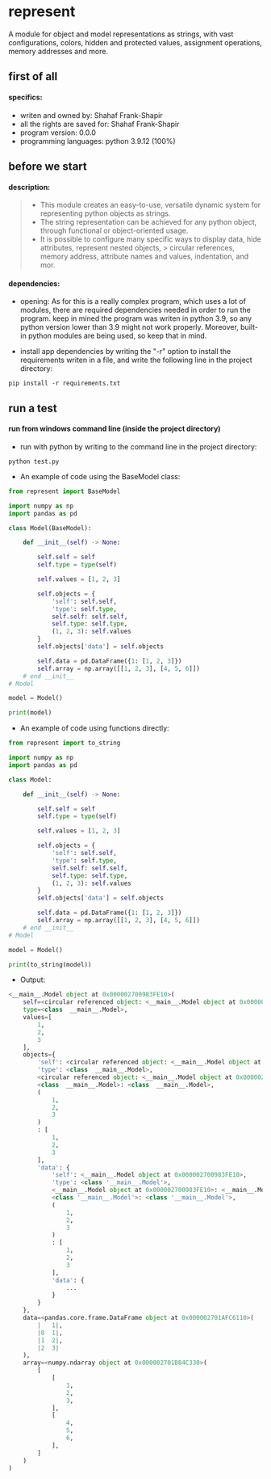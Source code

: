 # represent

A module for object and model representations as strings, with vast configurations,
colors, hidden and protected values, assignment operations, memory addresses and more.

first of all
------------

#### specifics:

- writen and owned by: Shahaf Frank-Shapir
- all the rights are saved for: Shahaf Frank-Shapir
- program version: 0.0.0
- programming languages: python 3.9.12 (100%)

before we start
---------------

#### description:

> - This module creates an easy-to-use, versatile dynamic system for representing python objects as strings.
> - The string representation can be achieved for any python object, through functional or object-oriented usage.
> - It is possible to configure many specific ways to display data, hide attributes, represent nested objects,
	> circular references, memory address, attribute names and values, indentation, and mor.

#### dependencies:

- opening:
  As for this is a really complex program, which uses a lot of modules, there are required dependencies needed
  in order to run the program. keep in mined the program was writen in python 3.9, so any python version lower
  than 3.9 might not work properly. Moreover, built-in python modules are being used, so keep that in mind.

- install app dependencies by writing the "-r" option to install the requirements
  writen in a file, and write the following line in the project directory:
````
pip install -r requirements.txt
````

run a test
-----------

#### run from windows command line (inside the project directory)
- run with python by writing to the command line in the project directory:
````
python test.py
````
- An example of code using the BaseModel class:
````python
from represent import BaseModel

import numpy as np
import pandas as pd

class Model(BaseModel):

    def __init__(self) -> None:

        self.self = self
        self.type = type(self)

        self.values = [1, 2, 3]

        self.objects = {
            'self': self.self,
            'type': self.type,
            self.self: self.self,
            self.type: self.type,
            (1, 2, 3): self.values
        }
        self.objects['data'] = self.objects

        self.data = pd.DataFrame({1: [1, 2, 3]})
        self.array = np.array([[1, 2, 3], [4, 5, 6]])
    # end __init__
# Model

model = Model()

print(model)
````
- An example of code using functions directly:
````python
from represent import to_string

import numpy as np
import pandas as pd

class Model:

    def __init__(self) -> None:

        self.self = self
        self.type = type(self)

        self.values = [1, 2, 3]

        self.objects = {
            'self': self.self,
            'type': self.type,
            self.self: self.self,
            self.type: self.type,
            (1, 2, 3): self.values
        }
        self.objects['data'] = self.objects

        self.data = pd.DataFrame({1: [1, 2, 3]})
        self.array = np.array([[1, 2, 3], [4, 5, 6]])
    # end __init__
# Model

model = Model()

print(to_string(model))
````
- Output:
```python
<__main__.Model object at 0x000002700983FE10>(
	self=<circular referenced object: <__main__.Model object at 0x000002700983FE10>>,
	type=<class  __main__.Model>,
	values=[
		1,
		2,
		3
	],
	objects={
		'self': <circular referenced object: <__main__.Model object at 0x000002700983FE10>>,
		'type': <class  __main__.Model>,
		<circular referenced object: <__main__.Model object at 0x000002700983FE10>>: <circular referenced object: <__main__.Model object at 0x000002700983FE10>>,
		<class  __main__.Model>: <class  __main__.Model>,
		(
			1,
			2,
			3
		)
		: [
			1,
			2,
			3
		],
		'data': {
			'self': <__main__.Model object at 0x000002700983FE10>,
			'type': <class '__main__.Model'>,
			<__main__.Model object at 0x000002700983FE10>: <__main__.Model object at 0x000002700983FE10>,
			<class '__main__.Model'>: <class '__main__.Model'>,
			(
				1,
				2, 
				3
			)
			: [
				1,
				2, 
				3
			],
			'data': {
				...
			}
		}
	},
	data=<pandas.core.frame.DataFrame object at 0x000002701AFC6110>(
		|   1|,
		|0  1|,
		|1  2|,
		|2  3|
	),
	array=<numpy.ndarray object at 0x000002701B84C330>(
		[
			[
				1,
				2,
				3,
			],
			[
				4,
				5,
				6,
			],
		]
	)
)
```